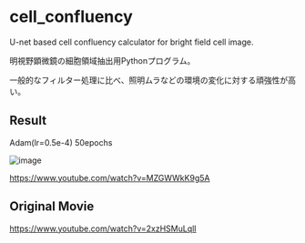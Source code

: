 # cell_confluency
U-net based cell confluency calculator for bright field cell image.

明視野顕微鏡の細胞領域抽出用Pythonプログラム。

一般的なフィルター処理に比べ、照明ムラなどの環境の変化に対する頑強性が高い。

## Result
Adam(lr=0.5e-4) 50epochs

![image](https://user-images.githubusercontent.com/28680886/103644618-ff7e7400-4f99-11eb-8eef-917b627af740.png)


https://www.youtube.com/watch?v=MZGWWkK9g5A

## Original Movie

https://www.youtube.com/watch?v=2xzHSMuLqlI

